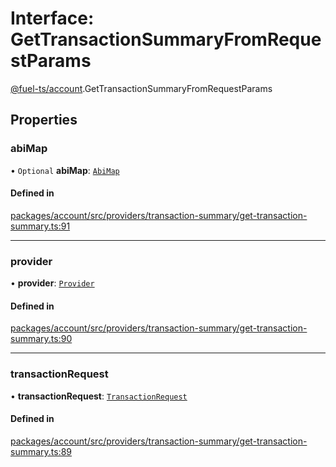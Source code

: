 # Interface: GetTransactionSummaryFromRequestParams

[@fuel-ts/account](/api/Account/index.md).GetTransactionSummaryFromRequestParams

## Properties

### abiMap

• `Optional` **abiMap**: [`AbiMap`](/api/Account/index.md#abimap)

#### Defined in

[packages/account/src/providers/transaction-summary/get-transaction-summary.ts:91](https://github.com/FuelLabs/fuels-ts/blob/8c34efed/packages/account/src/providers/transaction-summary/get-transaction-summary.ts#L91)

___

### provider

• **provider**: [`Provider`](/api/Account/Provider.md)

#### Defined in

[packages/account/src/providers/transaction-summary/get-transaction-summary.ts:90](https://github.com/FuelLabs/fuels-ts/blob/8c34efed/packages/account/src/providers/transaction-summary/get-transaction-summary.ts#L90)

___

### transactionRequest

• **transactionRequest**: [`TransactionRequest`](/api/Account/index.md#transactionrequest)

#### Defined in

[packages/account/src/providers/transaction-summary/get-transaction-summary.ts:89](https://github.com/FuelLabs/fuels-ts/blob/8c34efed/packages/account/src/providers/transaction-summary/get-transaction-summary.ts#L89)
